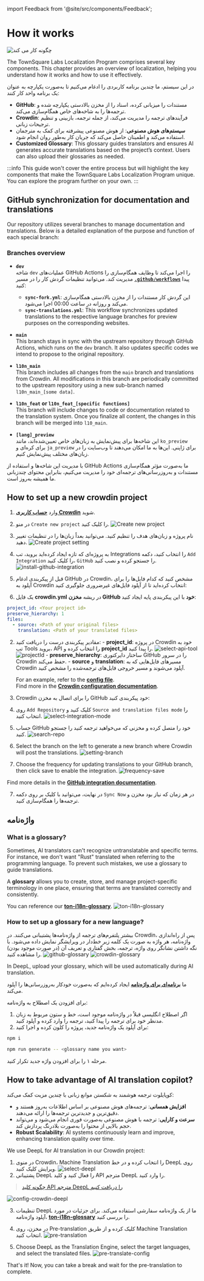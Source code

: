 import Feedback from '@site/src/components/Feedback';

# How it works

![چگونه کار می کند](/img/localizationProgramGuideline/localization-program.png)

The TownSquare Labs Localization Program comprises several key components. This chapter provides an overview of localization, helping you understand how it works and how to use it effectively.

در این سیستم، ما چندین برنامه کاربردی را ادغام می‌کنیم تا به‌صورت یکپارچه به عنوان یک برنامه واحد کار کنند:

- **GitHub**: مستندات را میزبانی کرده، اسناد را از مخزن بالادستی یکپارچه شده و ترجمه‌ها را به شاخه‌‍‌های خاص همگام‌سازی می‌کند.
- **Crowdin**: فرآیندهای ترجمه را مدیریت می‌کند، از جمله ترجمه، بازبینی و تنظیم ترجیحات زبانی.
- **سیستم‌های هوش مصنوعی**: از هوش مصنوعی پیشرفته برای کمک به مترجمان استفاده می‌کند و اطمینان حاصل می‌کند که جریان کار به‌طور روان انجام شود.
- **Customized Glossary**: This glossary guides translators and ensures AI generates accurate translations based on the project’s context. Users can also upload their glossaries as needed.

:::info
This guide won't cover the entire process but will highlight the key components that make the TownSquare Labs Localization Program unique. You can explore the program further on your own.
:::

## GitHub synchronization for documentation and translations

Our repository utilizes several branches to manage documentation and translations. Below is a detailed explanation of the purpose and function of each special branch:

### Branches overview

- **`dev`**\
  شاخه `dev` عملیات‌های GitHub Actions را اجرا می‌کند تا وظایف همگام‌سازی را مدیریت کند. می‌توانید تنظیمات گردش کار را در مسیر [**`.github/workflows`**](https://github.com/TownSquareXYZ/ton-docs/tree/dev/.github/workflows) پیدا کنید:

  - **`sync-fork.yml`**: این گردش کار مستندات را از مخزن بالادستی همگام‌سازی می‌کند و روزانه در ساعت 00:00 اجرا می‌شود.
  - **`sync-translations.yml`**: This workflow synchronizes updated translations to the respective language branches for preview purposes on the corresponding websites.

- **`main`**\
  This branch stays in sync with the upstream repository through GitHub Actions, which runs on the `dev` branch. It also updates specific codes we intend to propose to the original repository.

- **`l10n_main`**\
  This branch includes all changes from the `main` branch and translations from Crowdin. All modifications in this branch are periodically committed to the upstream repository using a new sub-branch named `l10n_main_[some data]`.

- **`l10n_feat` or `l10n_feat_[specific functions]`**\
  This branch will include changes to code or documentation related to the translation system. Once you finalize all content, the changes in this branch will be merged into `l10_main`.

- **`[lang]_preview`**\
  این شاخه‌ها برای پیش‌نمایش به زبان‌های خاص تعیین‌شده‌اند، مانند `ko_preview` برای کره‌ای و `ja_preview` برای ژاپنی. این‌ها به ما امکان می‌دهند تا وب‌سایت را در زبان‌های مختلف پیش‌نمایش کنیم.

با مدیریت این شاخه‌ها و استفاده از GitHub Actions ما به‌صورت مؤثر همگام‌سازی مستندات و به‌روزرسانی‌های ترجمه‌ای خود را مدیریت می‌کنیم، بنابراین محتوای چندزبانی ما همیشه به‌روز است.

## How to set up a new crowdin project

1. وارد [**حساب کاربری Crowdin**](https://accounts.crowdin.com/login) شوید.

2. در منو `Create new project` را کلیک کنید.
  ![Create new project](/img/localizationProgramGuideline/howItWorked/create-new-project.png)

3. نام پروژه و زبان‌های هدف را تنظیم کنید. می‌توانید بعداً زبان‌ها را در تنظیمات تغییر دهید.
  ![Create project setting](/img/localizationProgramGuideline/howItWorked/create-project-setting.png)

4. به پروژه‌ای که تازه ایجاد کرده‌اید بروید، تب Integrations را انتخاب کنید، دکمه `Add Integration` را کلیک کنید، `GitHub` را جستجو کرده و نصب کنید.
  ![install-github-integration](/img/localizationProgramGuideline/howItWorked/install-github-integration.png)

5. قبل از پیکربندی ادغام GitHub در Crowdin، مشخص کنید که کدام فایل‌ها را برای آپلود به Crowdin انتخاب کرده‌اید تا از آپلود فایل‌های غیرضروری جلوگیری کنید:

  1. یک فایل **crowdin.yml** در ریشه **مخزن GitHub خود** با این پیکربندی پایه ایجاد کنید:

  ```yml
  project_id: <Your project id>
  preserve_hierarchy: 1
  files:
    - source: <Path of your original files>
      translation: <Path of your translated files>
  ```

  2. مقادیر پیکربندی درست را دریافت کنید:
    - **project_id**: در پروژه Crowdin خود به تب Tools بروید، API را انتخاب کرده و **project_id** را پیدا کنید.
      ![select-api-tool](/img/localizationProgramGuideline/howItWorked/select-api-tool.png)
      ![projectId](/img/localizationProgramGuideline/howItWorked/projectId.png)
    - **preserve_hierarchy**: ساختار دایرکتوری GitHub را در سرور Crowdin حفظ می‌کند.
    - **source** و **translation**: مسیرهای فایل‌هایی که به Crowdin آپلود می‌شوند و مسیر خروجی فایل‌های ترجمه‌شده را مشخص کنید.

      For an example, refer to the [**config file**](https://github.com/TownSquareXYZ/ton-docs/blob/localization/crowdin.yml).\
      Find more in the [**Crowdin configuration documentation**](https://developer.crowdin.com/configuration-file/).

6. Crowdin را برای اتصال به مخزن GitHub خود پیکربندی کنید:
  1. روی `Add Repository` کلیک کنید و `Source and translation files mode` را انتخاب کنید.
    ![select-integration-mode](/img/localizationProgramGuideline/howItWorked/select-integration-mode.png)
  2. حساب GitHub خود را متصل کرده و مخزنی که می‌خواهید ترجمه کنید را جستجو کنید.
    ![search-repo](/img/localizationProgramGuideline/howItWorked/search-repo.png)
  3. Select the branch on the left to generate a new branch where Crowdin will post the translations.
    ![setting-branch](/img/localizationProgramGuideline/howItWorked/setting-branch.png)
  4. Choose the frequency for updating translations to your GitHub branch, then click save to enable the integration.
    ![frequency-save](/img/localizationProgramGuideline/howItWorked/frequency-save.png)

Find more details in the [**GitHub integration documentation**](https://support.crowdin.com/github-integration/).

7. در نهایت، می‌توانید با کلیک بر روی دکمه `Sync Now` در هر زمان که نیاز بود مخزن و ترجمه‌ها را همگام‌سازی کنید.

## واژه‌نامه

### What is a glossary?

Sometimes, AI translators can't recognize untranslatable and specific terms. For instance, we don't want "Rust" translated when referring to the programming language. To prevent such mistakes, we use a glossary to guide translations.

A **glossary** allows you to create, store, and manage project-specific terminology in one place, ensuring that terms are translated correctly and consistently.

You can reference our [**ton-i18n-glossary**](https://github.com/TownSquareXYZ/ton-i18n-glossary).
![ton-i18n-glossary](/img/localizationProgramGuideline/howItWorked/ton-i18n-glossary.png)

### How to set up a glossary for a new language?

بیشتر پلتفرم‌های ترجمه از واژه‌نامه‌ها پشتیبانی می‌کنند. در Crowdin، پس از راه‌اندازی واژه‌نامه، هر واژه به صورت یک کلمه زیر خط‌دار در ویرایشگر نمایش داده می‌شود. با نگه داشتن نشانگر روی واژه، ترجمه، بخش گفتاری و تعریف آن (در صورت موجود بودن) را مشاهده کنید.
![github-glossary](/img/localizationProgramGuideline/howItWorked/github-glossary.png)
![crowdin-glossary](/img/localizationProgramGuideline/howItWorked/crowdin-glossary.png)

In DeepL, upload your glossary, which will be used automatically during AI translation.

ما [**برنامه‌ای برای واژه‌نامه**](https://github.com/TownSquareXYZ/ton-i18n-glossary) ایجاد کرده‌ایم که به‌صورت خودکار به‌روزرسانی‌ها را آپلود می‌کند.

برای افزودن یک اصطلاح به واژه‌نامه:

1. اگر اصطلاح انگلیسی قبلاً در واژه‌نامه موجود است، خط و ستون مربوط به زبان مدنظر خود برای ترجمه را پیدا کنید، ترجمه را وارد کرده و آپلود کنید.
2. برای آپلود یک واژه‌نامه جدید، پروژه را کلون کرده و اجرا کنید:

```bash
npm i
```

```bash
npm run generate -- <glossary name you want>
```

مرحله ۱ را برای افزودن واژه جدید تکرار کنید.

## How to take advantage of AI translation copilot?

کوپایلوت ترجمه هوشمند به شکستن موانع زبانی با چندین مزیت کمک می‌کند:

- **افزایش همسانی**: ترجمه‌های هوش مصنوعی بر اساس اطلاعات به‌روز هستند و دقیق‌ترین و جدیدترین ترجمه‌ها را ارائه می‌دهند.
- **سرعت و کارایی**: ترجمه با هوش مصنوعی به‌صورت فوری انجام می‌شود و می‌تواند حجم بالایی از محتوا را به‌صورت بلادرنگ پردازش کند.
- **Robust Scalability**: AI systems continuously learn and improve, enhancing translation quality over time.

We use DeepL for AI translation in our Crowdin project:

1. در منوی Crowdin، Machine Translation را انتخاب کرده و در خط DeepL روی ویرایش کلیک کنید.
  ![select-deepl](/img/localizationProgramGuideline/howItWorked/select-deepl.png)
2. پشتیبانی DeepL را فعال کنید و کلید API مترجم DeepL را وارد کنید.
  > [چگونه کلید API مترجم DeepL را دریافت کنیم](https://www.deepl.com/pro-api?cta=header-pro-api)

![config-crowdin-deepl](/img/localizationProgramGuideline/howItWorked/config-crowdin-deepl.png)

3. تنظیمات DeepL ما از یک واژه‌نامه سفارشی استفاده می‌کند. برای جزئیات در مورد آپلود واژه‌نامه، [**ton-i18n-glossary**](https://github.com/TownSquareXYZ/ton-i18n-glossary) را بررسی کنید.

4. در مخزن، روی Pre-translation کلیک کرده و از طریق Machine Translation انتخاب کنید.
  ![pre-translation](/img/localizationProgramGuideline/howItWorked/pre-translation.png)

5. Choose DeepL as the Translation Engine, select the target languages, and select the translated files.
  ![pre-translate-config](/img/localizationProgramGuideline/howItWorked/pre-translate-config.png)

That's it! Now, you can take a break and wait for the pre-translation to complete.

<Feedback />

